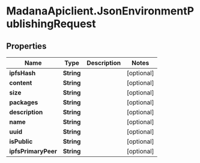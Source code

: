 # MadanaApiclient.JsonEnvironmentPublishingRequest

## Properties

Name | Type | Description | Notes
------------ | ------------- | ------------- | -------------
**ipfsHash** | **String** |  | [optional] 
**content** | **String** |  | [optional] 
**size** | **String** |  | [optional] 
**packages** | **String** |  | [optional] 
**description** | **String** |  | [optional] 
**name** | **String** |  | [optional] 
**uuid** | **String** |  | [optional] 
**isPublic** | **String** |  | [optional] 
**ipfsPrimaryPeer** | **String** |  | [optional] 


